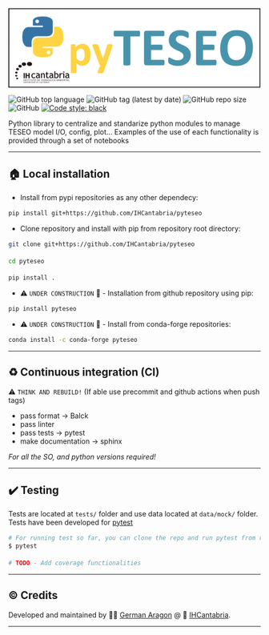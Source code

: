 
<p align="center">
<img align="center" width="600" src="docs/_static/pyTESEO_logo.png">
</p>


![GitHub top language](https://img.shields.io/github/languages/top/IHCantabria/pyteseo?style=plastic)
![GitHub tag (latest by date)](https://img.shields.io/github/v/tag/IHCantabria/pyteseo?label=latest%20tag&style=plastic)
![GitHub repo size](https://img.shields.io/github/repo-size/IHCantabria/pyteseo?style=plastic)
![GitHub](https://img.shields.io/github/license/IHCantabria/pyteseo?style=plastic)
[![Code style: black](https://img.shields.io/badge/code%20style-black-000000.svg)](https://github.com/psf/black)

Python library to centralize and standarize python modules to manage TESEO model I/O, config, plot...
Examples of the use of each functionality is provided through a set of notebooks


---

## :house: Local installation

* Install from pypi repositories as any other dependecy:
```bash
pip install git+https://github.com/IHCantabria/pyteseo
```
* Clone repository and install with pip from repository root directory:
```bash
git clone git+https://github.com/IHCantabria/pyteseo

cd pyteseo

pip install .
```


* :warning: `UNDER CONSTRUCTION` :construction: - Installation from github repository using pip:
```bash
pip install pyteseo
```
* :warning: `UNDER CONSTRUCTION` :construction: - Install from conda-forge repositories:
```bash
conda install -c conda-forge pyteseo 
```

---

## :recycle: Continuous integration (CI)

:warning: `THINK AND REBUILD!` (If able use precommit and github actions when push tags)
* pass format -> Balck
* pass linter
* pass tests -> pytest
* make documentation -> sphinx

*For all the SO, and python versions required!*

---

## :heavy_check_mark: Testing
Tests are located at `tests/` folder and use data located at `data/mock/` folder. Tests have been developed for [pytest](https://docs.pytest.org/)

```bash
# For running test so far, you can clone the repo and run pytest from repositry root directory, like:
$ pytest

# TODO - Add coverage functionalities
```

---

## :copyright: Credits
Developed and maintained by :man_technologist: [German Aragon](https://github.com/aragong) @ :office: [IHCantabria](https://github.com/IHCantabria).

---